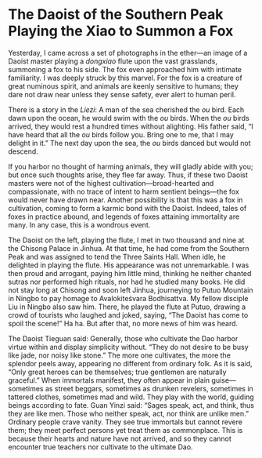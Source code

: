 # The Daoist of the Southern Peak Playing the Xiao to Summon a Fox

Yesterday, I came across a set of photographs in the ether—an image of a Daoist master playing a *dongxiao* flute upon the vast grasslands, summoning a fox to his side. The fox even approached him with intimate familiarity. I was deeply struck by this marvel. For the fox is a creature of great numinous spirit, and animals are keenly sensitive to humans; they dare not draw near unless they sense safety, ever alert to human peril.

There is a story in the *Liezi*: A man of the sea cherished the *ou* bird. Each dawn upon the ocean, he would swim with the *ou* birds. When the *ou* birds arrived, they would rest a hundred times without alighting. His father said, “I have heard that all the *ou* birds follow you. Bring one to me, that I may delight in it.” The next day upon the sea, the *ou* birds danced but would not descend.

If you harbor no thought of harming animals, they will gladly abide with you; but once such thoughts arise, they flee far away. Thus, if these two Daoist masters were not of the highest cultivation—broad-hearted and compassionate, with no trace of intent to harm sentient beings—the fox would never have drawn near. Another possibility is that this was a fox in cultivation, coming to form a karmic bond with the Daoist. Indeed, tales of foxes in practice abound, and legends of foxes attaining immortality are many. In any case, this is a wondrous event.

The Daoist on the left, playing the flute, I met in two thousand and nine at the Chisong Palace in Jinhua. At that time, he had come from the Southern Peak and was assigned to tend the Three Saints Hall. When idle, he delighted in playing the flute. His appearance was not unremarkable. I was then proud and arrogant, paying him little mind, thinking he neither chanted sutras nor performed high rituals, nor had he studied many books. He did not stay long at Chisong and soon left Jinhua, journeying to Putuo Mountain in Ningbo to pay homage to Avalokiteśvara Bodhisattva. My fellow disciple Liu in Ningbo also saw him. There, he played the flute at Putuo, drawing a crowd of tourists who laughed and joked, saying, “The Daoist has come to spoil the scene!” Ha ha. But after that, no more news of him was heard.

The Daoist Tieguan said: Generally, those who cultivate the Dao harbor virtue within and display simplicity without. “They do not desire to be busy like jade, nor noisy like stone.” The more one cultivates, the more the splendor peels away, appearing no different from ordinary folk. As it is said, “Only great heroes can be themselves; true gentlemen are naturally graceful.” When immortals manifest, they often appear in plain guise—sometimes as street beggars, sometimes as drunken revelers, sometimes in tattered clothes, sometimes mad and wild. They play with the world, guiding beings according to fate. Guan Yinzi said: “Sages speak, act, and think, thus they are like men. Those who neither speak, act, nor think are unlike men.” Ordinary people crave vanity. They see true immortals but cannot revere them; they meet perfect persons yet treat them as commonplace. This is because their hearts and nature have not arrived, and so they cannot encounter true teachers nor cultivate to the ultimate Dao.